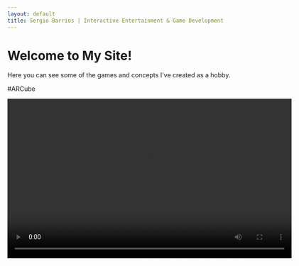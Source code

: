 ```yaml
---
layout: default
title: Sergio Barrios | Interactive Entertainment & Game Development
---
```


# Welcome to My Site!

Here you can see some of the games and concepts I've created as a hobby. 

#ARCube

<video width="640" height="360" controls>
  <source src="/assets/videos/my-game-demo.mp4" type="video/mp4">
  Your browser does not support the video tag.
</video>

